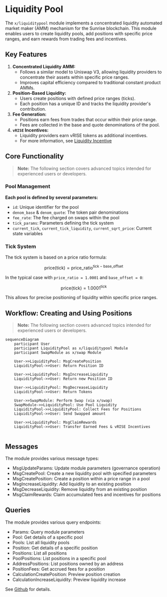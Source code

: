# Liquidity Pool

The `x/liquiditypool` module implements a concentrated liquidity automated market maker (AMM) mechanism for the Sunrise blockchain. This module enables users to create liquidity pools, add positions with specific price ranges, and earn rewards from trading fees and incentives.

## Key Features

1. **Concentrated Liquidity AMM:**
   * Follows a similar model to Uniswap V3, allowing liquidity providers to concentrate their assets within specific price ranges.
   * Improves capital efficiency compared to traditional constant product AMMs.
2. **Position-Based Liquidity:**
   * Users create positions with defined price ranges (ticks).
   * Each position has a unique ID and tracks the liquidity provider's contribution.
3. **Fee Generation:**
   * Positions earn fees from trades that occur within their price range.
   * Fees are collected in the base and quote denominations of the pool.
4. **`vRISE` Incentives:**
   * Liquidity providers earn vRISE tokens as additional incentives.
   * For more information, see [Liquidity Incentive](liquidity-incentive/)

## Core Functionality

> **Note:** The following section covers advanced topics intended for experienced users or developers.

### Pool Management

**Each pool is defined by several parameters:**

* `id`: Unique identifier for the pool
* `denom_base` & `denom_quote`: The token pair denominations
* `fee_rate`: The fee charged on swaps within the pool
* `tick_params`: Parameters defining the tick system
* `current_tick`, `current_tick_liquidity`, `current_sqrt_price`: Current state variables

### Tick System

The tick system is based on a price ratio formula:

$$
\mathrm{price}(\mathrm{tick}) = \mathrm{price\_ratio}^{\mathrm{tick} - \mathrm{base\_offset}}
$$

In the typical case with `price_ratio = 1.0001` and `base_offset = 0`:

$$
\mathrm{price}(\mathrm{tick}) = 1.0001^{\mathrm{tick}}
$$

This allows for precise positioning of liquidity within specific price ranges.

## Workflow: Creating and Using Positions

> **Note:** The following section covers advanced topics intended for experienced users or developers.

```mermaid
sequenceDiagram
    participant User
    participant LiquidityPool as x/liquiditypool Module
    participant SwapModule as x/swap Module

    User->>LiquidityPool: MsgCreatePosition
    LiquidityPool->>User: Return Position ID
    
    User->>LiquidityPool: MsgIncreaseLiquidity
    LiquidityPool->>User: Return new Position ID

    User->>LiquidityPool: MsgDecreaseLiquidity
    LiquidityPool->>User: Return Tokens
    
    User->>SwapModule: Perform Swap (via x/swap)
    SwapModule->>LiquidityPool: Use Pool Liquidity
    LiquidityPool->>LiquidityPool: Collect Fees for Positions
    LiquidityPool->>User: Send Swapped amount 
    
    User->>LiquidityPool: MsgClaimRewards
    LiquidityPool->>User: Transfer Earned Fees & vRISE Incentives
    

```

## Messages

The module provides various message types:

* MsgUpdateParams: Update module parameters (governance operation)
* MsgCreatePool: Create a new liquidity pool with specified parameters
* MsgCreatePosition: Create a position within a price range in a pool
* MsgIncreaseLiquidity: Add liquidity to an existing position
* MsgDecreaseLiquidity: Remove liquidity from an existing position
* MsgClaimRewards: Claim accumulated fees and incentives for positions

## Queries

The module provides various query endpoints:

* Params: Query module parameters
* Pool: Get details of a specific pool
* Pools: List all liquidity pools
* Position: Get details of a specific position
* Positions: List all positions
* PoolPositions: List positions in a specific pool
* AddressPositions: List positions owned by an address
* PositionFees: Get accrued fees for a position
* CalculationCreatePosition: Preview position creation
* CalculationIncreaseLiquidity: Preview liquidity increase

See [Github](https://github.com/sunriselayer/sunrise/tree/main/x/liquiditypool) for details.
